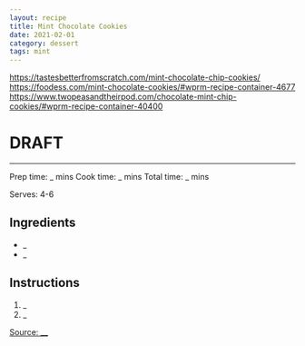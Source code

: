```yaml
---
layout: recipe
title: Mint Chocolate Cookies
date: 2021-02-01
category: dessert
tags: mint
---
```


https://tastesbetterfromscratch.com/mint-chocolate-chip-cookies/
https://foodess.com/mint-chocolate-cookies/#wprm-recipe-container-4677
https://www.twopeasandtheirpod.com/chocolate-mint-chip-cookies/#wprm-recipe-container-40400

# DRAFT

-------


Prep time: _ mins
Cook time: _ mins
Total time: _ mins

Serves: 4-6

## Ingredients
* _
* _

## Instructions
1. _
1. _


[Source: __](url)
